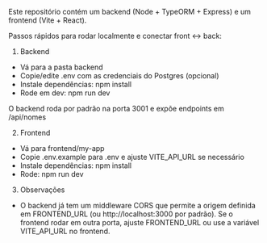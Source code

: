 Este repositório contém um backend (Node + TypeORM + Express) e um frontend (Vite + React).

Passos rápidos para rodar localmente e conectar front ↔ back:

1) Backend
- Vá para a pasta backend
- Copie/edite .env com as credenciais do Postgres (opcional)
- Instale dependências: npm install
- Rode em dev: npm run dev

O backend roda por padrão na porta 3001 e expõe endpoints em /api/nomes

2) Frontend
- Vá para frontend/my-app
- Copie .env.example para .env e ajuste VITE_API_URL se necessário
- Instale dependências: npm install
- Rode: npm run dev

3) Observações
- O backend já tem um middleware CORS que permite a origem definida em FRONTEND_URL (ou http://localhost:3000 por padrão). Se o frontend rodar em outra porta, ajuste FRONTEND_URL ou use a variável VITE_API_URL no frontend.
